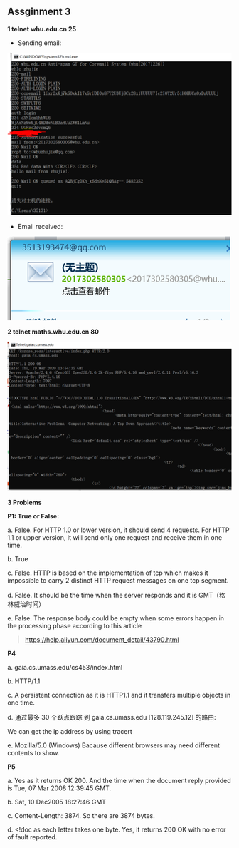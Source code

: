 ## Assginment 3

**1 telnet whu.edu.cn 25**

- Sending email:

![发送邮件](https://github.com/JasonZhu-WHU/Images-for-md/blob/master/邮件发送.PNG)

- Email received:

![收到邮件](https://github.com/JasonZhu-WHU/Images-for-md/blob/master/邮件收到.PNG)




**2 telnet maths.whu.edu.cn 80**

![P2](https://github.com/JasonZhu-WHU/Images-for-md/blob/master/telnet.PNG)



**3 Problems**

**P1: True or False:**

a. False. For HTTP 1.0 or lower version, it should send 4 requests. For HTTP 1.1 or upper version, it will send only one request and receive them in one time.

b. True

c. False. HTTP is based on the implementation of tcp which makes it impossible to carry 2 distinct HTTP request messages on one tcp segment.

d. False. It should be the time when the server responds and it is GMT（格林威治时间）

e. False. The response body could be empty when some errors happen in the processing phase according to this article 

> https://help.aliyun.com/document_detail/43790.html



**P4**

a. gaia.cs.umass.edu/cs453/index.html

b. HTTP/1.1

c. A persistent connection as it is HTTP1.1 and it transfers multiple objects in one time.

d. 通过最多 30 个跃点跟踪
到 gaia.cs.umass.edu [128.119.245.12] 的路由:

We can get the ip address by using tracert

e.  Mozilla/5.0 (Windows) Bacause different browsers may need different contents to show.



**P5**

a. Yes as it returns OK 200. And the time when the document reply provided is Tue, 07 Mar 2008 12:39:45 GMT.

b. Sat, 10 Dec2005 18:27:46 GMT

c. Content-Length: 3874. So there are 3874 bytes.

d. <!doc as each letter takes one byte. Yes, it returns 200 OK with no error of fault reported.
